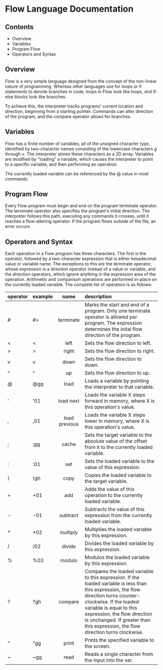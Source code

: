 # Flow Language Documentation

## Contents
* Overview
* Variables
* Program Flow
* Operators and Syntax

## Overview

Flow is a very simple language designed from the concept of the non-linear nature of programming. Whereas other languages use for loops or if statements to denote branches in code, loops in Flow look like loops, and if-else blocks look like branches.

To achieve this, the interpreter tracks programs' current location and direction, beginning from a starting pointer. Commands can alter direction of the program, and the compare operator allows for branches.

## Variables

Flow has a finite number of variables, all of the unsigned character type, identified by two-character names consisting of the lowercase characters _g_ through _v_. The interpreter stores these characters as a 2D array. Variables are modified by "loading" a variable, which causes the interpreter to point to a specific variable, and then performing an operation.

The currently loaded variable can be referenced by the @ value in most commands.

## Program Flow

Every Flow program must begin and end on the program terminate operator. The terminate operator also specifies the program's initial direction. The interpreter follows this path, executing any commands it crosses, until it reaches a flow-altering operator. If the program flows outside of the file, an error occurs.

## Operators and Syntax

Each operation in a Flow program has three characters. The first is the operator, followed by a two-character expression that is either hexadecimal value or variable name. The exceptions to this are the terminate operator, whose expression is a direction operator instead of a value or variable, and the direction operators, which ignore anything in the expression area of the operation. Arithmetic and comparison operations are performed in-place on the currently loaded variable. The complete list of operators is as follows:

| operator | example | name | description |
| :------- | :------ |:----:| :---------- |
| # | #>  | terminate | Marks the start and end of a program. Only one terminate operator is allowed per program. The expression determines the inital flow direction of the program.|
| < | <   | left | Sets the flow direction to left. |
| > | >   | right | Sets the flow direction to right. |
| v | v   | down | Sets the flow direction to down. |
| ^ | ^   | up | Sets the flow direction to up. |
| @ | @gg | load | Loads a variable by pointing the interpreter to that variable. |
| ' | '01 | load next | Loads the variable X steps forward in memory, where X is this operation's value. |
| , | ,01 | load previous | Loads the variable X steps lower in memory, where X is this operation's value. |
| ; | ;gg | cache | Sets the target variable to the absolute value of the offset from it to the currently loaded variable. |
| : | :01 | set | Sets the loaded variable to the value of this expression. |
| ) | )gh | copy | Copies the loaded variable to the target variable. |
| + | +01 | add | Adds the value of this operation to the currently loaded variable. |
| - | -01 | subtract | Subtracts the value of this expression from the currently loaded variable. |
| * | *02 | multiply | Multiplies the loaded variable by this expression. |
| / | /02 | divide | Divides the loaded variable by this expression. |
| % | %02 | modulo | Modulos the loaded variable by this expression. |expression. |
| ? | ?gh | compare | Compares the loaded variable to this expression. If the loaded variable is less than this expression, the flow direction turns counter-clockwise. If the loaded variable is equal to this expression, the flow direction is unchanged. If greater than this expression, the flow direction turns clockwise. |
| " | "gg | print | Prints the specified variable to the screen. |
| ~ | ~gg | read | Reads a single character from the input into the var. |